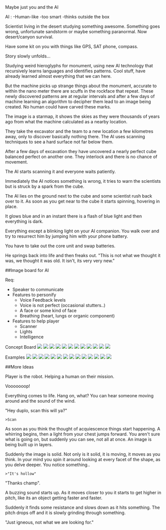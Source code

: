 
Maybe just you and the AI

AI :
-Human-like
-too smart
-thinks outside the box

Scientist living in the desert studying something awesome. Something goes wrong, unfortunate sandstorm or maybe something paranormal. Now desert/canyon survival.

Have some kit on you with things like GPS, SAT phone, compass.

Story slowly unfolds...

Studying weird hieroglyphs for monument, using new AI technology that recursively learns languages and identifies patterns. Cool stuff, have already learned almost everything that we can here.

But the machine picks up strange things about the monument, accurate to within the nano meter there are scuffs in the rockface that repeat. These newly discovered patterns are at regular intervals and after a few days of machine learning an algorithm to decipher them lead to an image being created. No human could have carved these marks.

The image is a starmap, it shows the skies as they were thousands of years ago from what the machine calculated as a nearby location. 

They take the excavator and the team to a new location a few kilometres away, only to discover basically nothing there. The AI uses scanning techniques to see a hard surface not far below them.

After a few days of excavation they have uncovered a nearly perfect cube balanced perfect on another one. They interlock and there is no chance of movement.

The AI starts scanning it and everyone waits patiently.

Immediately the AI notices something is wrong, it tries to warn the scientists but is struck by a spark from the cube.

The AI lies on the ground next to the cube and some scientist rush back over to it. As soon as you get near to the cube it starts spinning, hovering in place.

It glows blue and in an instant there is a flash of blue light and then everything is dark.

Everything except a blinking light on your AI companion. You walk over and try to resurrect him by jumping him with your phone battery. 

You have to take out the core unit and swap batteries.

He springs back into life and then freaks out. "This is not what we thought it was, we thought it was old. It isn't, its very very new."



##Image board for AI

Req:

* Speaker to communicate
* Features to personify
    * Voice Feedback levels 
    * Voice is not perfect (occasional stutters..)
    * A face or some kind of face
    * Breathing (heart, lungs or organic component)
* Features to help player
    * Scanner
    * Lights
    * Intelligence
    
Concept Board
![](http://orig15.deviantart.net/6101/f/2007/195/d/9/robot_concept_by_hideyoshi.jpg)
![](https://pbs.twimg.com/media/BtW-pC5CAAEB-Yh.jpg)
![](http://www.igorstshirts.com/blog/conceptrobots/okubo_robot_concepts.jpg)
![](https://s-media-cache-ak0.pinimg.com/originals/d8/c1/81/d8c1815595c08c75b50e9d5691448f9c.jpg)
![](http://static1.squarespace.com/static/5238f1eee4b0272ea0785c98/523e84b9e4b07afea7f3f033/523e84fbe4b0a2758275611e/1431406583710/ConstructorBotSketches3.jpg?format=1500w)
![](https://s-media-cache-ak0.pinimg.com/originals/8d/62/d2/8d62d2ca7aba4c3115f00eec98237036.jpg)
![](https://pbs.twimg.com/media/CfhrX0FVAAMKE6R.jpg)
![](http://orig03.deviantart.net/1bd3/f/2013/028/b/2/npc_concepts__1_by_talros-d5t1ujj.jpg)
![](http://img15.deviantart.net/93a7/i/2011/023/8/1/crab_bot_process_by_gotcharabbit-d37utdh.jpg)
![](http://orig05.deviantart.net/4d8a/f/2011/041/3/0/daily_robot_v2_6_by_lordvenom05-d398u28.jpg)
![](http://pre11.deviantart.net/ff72/th/pre/i/2016/035/d/d/robots_doodlesheet__1_by_sly_mk3-d9qj7r9.jpg)
![](http://orig15.deviantart.net/a9dd/f/2008/142/a/c/oingo_boingo_fan_with_railgun_by_raz42.jpg)

Examples
![](http://shortyawards.com.s3.amazonaws.com/entries/Ge_ZF_NEW-CharacterUpdate_CustomShells-ZachBraff.png)
![](https://cdn0.vox-cdn.com/thumbor/7iQpM8wY6XWWUtYKy_OVP4wOic0=/0x0:1920x1080/1600x900/cdn0.vox-cdn.com/uploads/chorus_image/image/47118206/destiny-ghost.0.0.jpg)
![](http://guides.gamepressure.com/soma/gfx/word/355217724.jpg)
![](http://67.media.tumblr.com/ce4066f16cf3bfdc92e9953c7744a27d/tumblr_nwt9tkCqvZ1r6r0hto1_500.jpg)
![](http://wallpapercave.com/wp/ujLxnRp.png)
![](https://pbs.twimg.com/profile_images/679154009949650944/hK_N09QV.jpg)
![](http://static.srcdn.com/wp-content/uploads/Bumblebee-in-Transformers.jpg)
![](http://vignette1.wikia.nocookie.net/disney/images/8/89/Baymax_Official_2014.JPG/revision/latest?cb=20140714230744)
![](https://cdn0.vox-cdn.com/thumbor/u15_zhrz91Xy3TOTM1ShR9IA8CQ=/0x0:1100x619/1600x900/cdn0.vox-cdn.com/uploads/chorus_image/image/46509360/ratchet_clank_ps4.0.0.jpg)
![](http://www.fullhdwpp.com/wp-content/uploads/Wheatley_FullHDWpp.com_.jpg)
![](http://www.smashbros.com/images/character/secret06/main.png)
![](http://www.pimpknowledge.com/wp-content/uploads/2014/02/Bender-Fry.jpg)
![](http://vignette1.wikia.nocookie.net/jimmyneutron/images/a/a0/Vlcsnap-2012-12-02-15h13m21s153.png/revision/latest?cb=20121202211852)
![](https://s-media-cache-ak0.pinimg.com/564x/e7/79/e9/e779e92fe299aac175955c35fe6112af.jpg)

##More Ideas

Player is the robot. Helping a human on their mission.

Vooooooop!

Everything comes to life. Hang on, what? You can hear someone moving around and the sound of the wind.

"Hey duplo, scan this will ya?"

    >Scan

As soon as you think the thought of acquiescence things start happening. A whirring begins, then a light from your chest jumps forward. You aren't sure what is going on, but suddenly you can see, not all at once. An image is being built up in layers. 

Suddenly the image is solid. Not only is it solid, it is moving, it moves as you think. In your mind you spin it around looking at every facet of the shape, as you delve deeper. You notice something..

    >"It's hollow"
    
"Thanks champ". 

A buzzing sound starts up. As it moves closer to you it starts to get higher in pitch, like its an object getting faster and faster.

Suddenly it finds some resistance and slows down as it hits something. The pitch drops off and it is slowly grinding through something.

"Just igneous, not what we are looking for."

